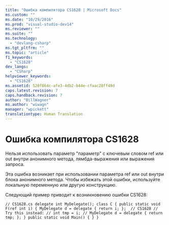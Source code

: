 ```yaml
---
title: "Ошибка компилятора CS1628 | Microsoft Docs"
ms.custom: ""
ms.date: "10/29/2016"
ms.prod: "visual-studio-dev14"
ms.reviewer: ""
ms.suite: ""
ms.technology: 
  - "devlang-csharp"
ms.tgt_pltfrm: ""
ms.topic: "article"
f1_keywords: 
  - "CS1628"
dev_langs: 
  - "CSharp"
helpviewer_keywords: 
  - "CS1628"
ms.assetid: 520f864c-afe3-4db2-b44e-cfaac28ff49d
caps.latest.revision: 7
caps.handback.revision: 7
author: "BillWagner"
ms.author: "wiwagn"
manager: "wpickett"
translationtype: Human Translation
---
```

# Ошибка компилятора CS1628
Нельзя использовать параметр "параметр" с ключевым словом ref или out внутри анонимного метода, лямбда\-выражения или выражения запроса.  
  
 Эта ошибка возникает при использовании параметра ref или out внутри блока анонимного метода. Чтобы избежать этой ошибки, используйте локальную переменную или другую конструкцию.  
  
 Следующий пример приводит к возникновению ошибки CS1628:  
  
```  
// CS1628.cs delegate int MyDelegate(); class C { public static void F(ref int i) { MyDelegate d = delegate { return i; };  // CS1628 // Try this instead: // int tmp = i; // MyDelegate d = delegate { return tmp; }; } public static void Main() { } }  
```